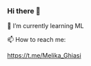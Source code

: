 ### Hi there 👋

🌱 I’m currently learning ML

📫 How to reach me: 

<a> https://t.me/Melika_Ghiasi <a>
<!--
**MaGhiasi/MaGhiasi** is a ✨ _special_ ✨ repository because its `README.md` (this file) appears on your GitHub profile.

Here are some ideas to get you started:

- 🔭 I’m currently working on ...
-  ...
- 👯 I’m looking to collaborate on ...
- 🤔 I’m looking for help with ...
- 💬 Ask me about ...
- 
- 😄 Pronouns: ...
- ⚡ Fun fact: ...
-->
